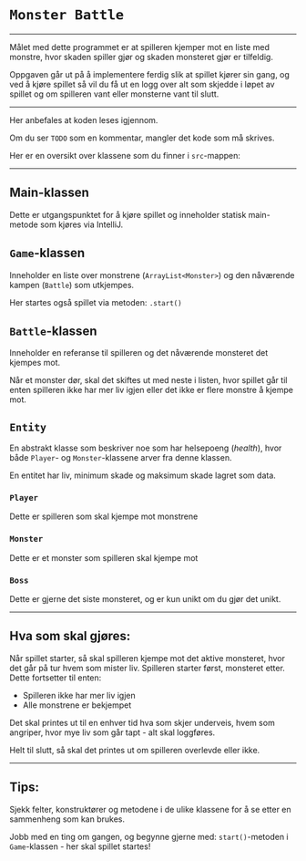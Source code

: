 # `Monster Battle`

---

Målet med dette programmet er at spilleren kjemper mot en liste med monstre, hvor skaden spiller gjør og skaden monsteret gjør er tilfeldig.

Oppgaven går ut på å implementere ferdig slik at spillet kjører sin gang, og ved å kjøre spillet så vil du få ut en logg over alt som skjedde i løpet av spillet og om spilleren vant eller monsterne vant til slutt.

---

Her anbefales at koden leses igjennom.

Om du ser `TODO` som en kommentar, mangler det kode som må skrives.

Her er en oversikt over klassene som du finner i `src`-mappen:

---

## Main-klassen

Dette er utgangspunktet for å kjøre spillet og inneholder statisk main-metode som kjøres via IntelliJ.

## `Game`-klassen
Inneholder en liste over monstrene (`ArrayList<Monster>`) og den nåværende kampen (`Battle`) som utkjempes.

Her startes også spillet via metoden: `.start()`

## `Battle`-klassen

Inneholder en referanse til spilleren og det nåværende monsteret det kjempes mot.

Når et monster dør, skal det skiftes ut med neste i listen,
hvor spillet går til enten spilleren ikke har mer liv igjen eller det ikke er flere monstre å kjempe mot.

## `Entity`

En abstrakt klasse som beskriver noe som har helsepoeng (*health*), hvor både `Player`- og `Monster`-klassene arver fra denne klassen.

En entitet har liv, minimum skade og maksimum skade lagret som data.

### `Player`

Dette er spilleren som skal kjempe mot monstrene

### `Monster`

Dette er et monster som spilleren skal kjempe mot

### `Boss`

Dette er gjerne det siste monsteret, og er kun unikt om du gjør det unikt.

---

## Hva som skal gjøres:

Når spillet starter, så skal spilleren kjempe mot det aktive monsteret, hvor det går på tur hvem som mister liv.
Spilleren starter først, monsteret etter.
Dette fortsetter til enten:
- Spilleren ikke har mer liv igjen
- Alle monstrene er bekjempet

Det skal printes ut til en enhver tid hva som skjer underveis, hvem som angriper, hvor mye liv som går tapt - alt skal loggføres.

Helt til slutt, så skal det printes ut om spilleren overlevde eller ikke.

---

## Tips:

Sjekk felter, konstruktører og metodene i de ulike klassene for å se etter en sammenheng som kan brukes.

Jobb med en ting om gangen, og begynne gjerne med: `start()`-metoden i `Game`-klassen - her skal spillet startes!